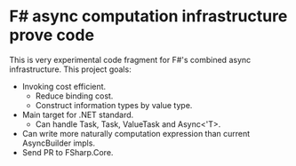 # F# async computation infrastructure prove code

This is very experimental code fragment for F#'s combined async infrastructure.
This project goals:

* Invoking cost efficient.
  * Reduce binding cost.
  * Construct information types by value type.
* Main target for .NET standard.
  * Can handle Task<T>, Task, ValueTask<T> and Async<'T>.
* Can write more naturally computation expression than current AsyncBuilder impls.
* Send PR to FSharp.Core.
